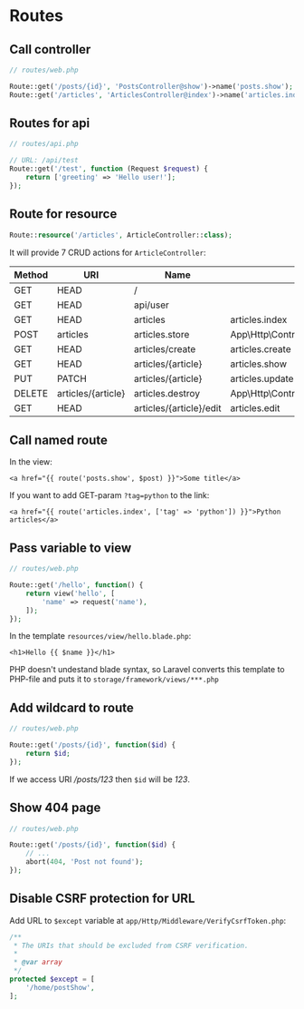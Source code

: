 # Routes

## Call controller

```php
// routes/web.php

Route::get('/posts/{id}', 'PostsController@show')->name('posts.show');
Route::get('/articles', 'ArticlesController@index')->name('articles.index');
```

## Routes for api

```php
// routes/api.php

// URL: /api/test
Route::get('/test', function (Request $request) {
    return ['greeting' => 'Hello user!'];
});
```

## Route for resource

```php
Route::resource('/articles', ArticleController::class);
```
It will provide 7 CRUD actions for `ArticleController`:


| Method    | URI                     | Name             | Action                                         | Middleware   |
|-----------|-------------------------|------------------|------------------------------------------------|--------------|
| GET|HEAD  | /                       |                  | Closure                                        | web          |
| GET|HEAD  | api/user                |                  | Closure                                        | api,auth:api |
| GET|HEAD  | articles                | articles.index   | App\Http\Controllers\ArticleController@index   | web          |
| POST      | articles                | articles.store   | App\Http\Controllers\ArticleController@store   | web          |
| GET|HEAD  | articles/create         | articles.create  | App\Http\Controllers\ArticleController@create  | web          |
| GET|HEAD  | articles/{article}      | articles.show    | App\Http\Controllers\ArticleController@show    | web          |
| PUT|PATCH | articles/{article}      | articles.update  | App\Http\Controllers\ArticleController@update  | web          |
| DELETE    | articles/{article}      | articles.destroy | App\Http\Controllers\ArticleController@destroy | web          |
| GET|HEAD  | articles/{article}/edit | articles.edit    | App\Http\Controllers\ArticleController@edit    | web          |


## Call named route

In the view:

```blade
<a href="{{ route('posts.show', $post) }}">Some title</a>
```

If you want to add GET-param `?tag=python` to the link:

```blade
<a href="{{ route('articles.index', ['tag' => 'python']) }}">Python articles</a>
```

## Pass variable to view

```php
// routes/web.php

Route::get('/hello', function() {
    return view('hello', [
        'name' => request('name'),
    ]);
});
```

In the template `resources/view/hello.blade.php`:

```
<h1>Hello {{ $name }}</h1>
```

PHP doesn't undestand blade syntax, so Laravel converts 
this template to PHP-file and puts it to `storage/framework/views/***.php`

## Add wildcard to route

```php
// routes/web.php

Route::get('/posts/{id}', function($id) {
    return $id;
});
```
If we access URI */posts/123* then `$id` will be *123*.

## Show 404 page

```php
// routes/web.php

Route::get('/posts/{id}', function($id) {
    // ...
    abort(404, 'Post not found');
});
```

## Disable CSRF protection for URL

Add URL to `$except` variable at `app/Http/Middleware/VerifyCsrfToken.php`:

```php
/**
 * The URIs that should be excluded from CSRF verification.
 *
 * @var array
 */
protected $except = [
    '/home/postShow',
];
```

